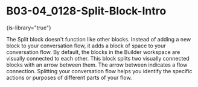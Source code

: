# B03-04_0128-Split-Block-Intro

{is-library="true"}

<snippet id="B03-04_0128-Split-Block-Intro_snippet">



The Split block doesn't function like other blocks. Instead of adding a new block to your conversation flow, it adds a block of space to your conversation flow. By default, the blocks in the Builder workspace are visually connected to each other. This block splits two visually connected blocks with an arrow between them. The arrow between indicates a flow connection. Splitting your conversation flow helps you identify the specific actions or purposes of different parts of your flow.


</snippet>
